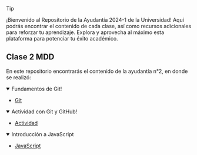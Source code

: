 > [!TIP]
> ¡Bienvenido al Repositorio de la Ayudantía 2024-1 de la Universidad! Aquí podrás encontrar el contenido de cada clase, así como recursos adicionales para reforzar tu aprendizaje. Explora y aprovecha al máximo esta plataforma para potenciar tu éxito académico.

## Clase 2 MDD

En este repositorio encontrarás el contenido de la ayudantía n°2, en donde se realizó:

<details open>
<summary>Fundamentos de Git!</summary>

- [Git](./fundamentosGit/git.md)

</details>

<details open>
<summary>Actividad con Git y GitHub!</summary>

- [Actividad](./actividadGit-GitHub/actividad.md)

</details>

<details open>
<summary>Introducción a JavaScript</summary>

- [JavaScript](./JavaScript/javascript.md)

</details>